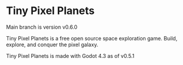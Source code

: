 # Tiny Pixel Planets
Main branch is version v0.6.0

Tiny Pixel Planets is a free open source space exploration game. Build, explore, and conquer the pixel galaxy.

Tiny Pixel Planets is made with Godot 4.3 as of v0.5.1
